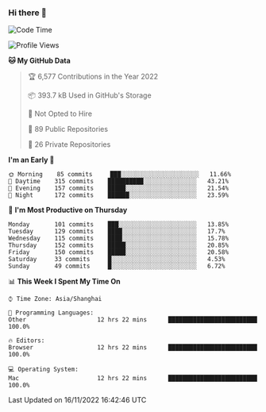 ### Hi there 👋

<!--
**qbosen/qbosen** is a ✨ _special_ ✨ repository because its `README.md` (this file) appears on your GitHub profile.

Here are some ideas to get you started:

- 🔭 I’m currently working on ...
- 🌱 I’m currently learning ...
- 👯 I’m looking to collaborate on ...
- 🤔 I’m looking for help with ...
- 💬 Ask me about ...
- 📫 How to reach me: ...
- 😄 Pronouns: ...
- ⚡ Fun fact: ...
-->

<!--START_SECTION:waka-->
![Code Time](http://img.shields.io/badge/Code%20Time-1%2C079%20hrs%2035%20mins-blue)

![Profile Views](http://img.shields.io/badge/Profile%20Views-0-blue)

**🐱 My GitHub Data** 

> 🏆 6,577 Contributions in the Year 2022
 > 
> 📦 393.7 kB Used in GitHub's Storage 
 > 
> 🚫 Not Opted to Hire
 > 
> 📜 89 Public Repositories 
 > 
> 🔑 26 Private Repositories  
 > 
**I'm an Early 🐤** 

```text
🌞 Morning    85 commits     ███░░░░░░░░░░░░░░░░░░░░░░   11.66% 
🌆 Daytime    315 commits    ██████████░░░░░░░░░░░░░░░   43.21% 
🌃 Evening    157 commits    █████░░░░░░░░░░░░░░░░░░░░   21.54% 
🌙 Night      172 commits    ██████░░░░░░░░░░░░░░░░░░░   23.59%

```
📅 **I'm Most Productive on Thursday** 

```text
Monday       101 commits    ███░░░░░░░░░░░░░░░░░░░░░░   13.85% 
Tuesday      129 commits    ████░░░░░░░░░░░░░░░░░░░░░   17.7% 
Wednesday    115 commits    ████░░░░░░░░░░░░░░░░░░░░░   15.78% 
Thursday     152 commits    █████░░░░░░░░░░░░░░░░░░░░   20.85% 
Friday       150 commits    █████░░░░░░░░░░░░░░░░░░░░   20.58% 
Saturday     33 commits     █░░░░░░░░░░░░░░░░░░░░░░░░   4.53% 
Sunday       49 commits     █░░░░░░░░░░░░░░░░░░░░░░░░   6.72%

```


📊 **This Week I Spent My Time On** 

```text
⌚︎ Time Zone: Asia/Shanghai

💬 Programming Languages: 
Other                    12 hrs 22 mins      █████████████████████████   100.0%

🔥 Editors: 
Browser                  12 hrs 22 mins      █████████████████████████   100.0%

💻 Operating System: 
Mac                      12 hrs 22 mins      █████████████████████████   100.0%

```


 Last Updated on 16/11/2022 16:42:46 UTC
<!--END_SECTION:waka-->
